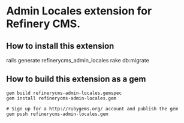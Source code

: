 # Admin Locales extension for Refinery CMS.

## How to install this extension
  rails generate refinerycms_admin_locales
  rake db:migrate

## How to build this extension as a gem

    gem build refinerycms-admin-locales.gemspec
    gem install refinerycms-admin-locales.gem

    # Sign up for a http://rubygems.org/ account and publish the gem
    gem push refinerycms-admin-locales.gem
